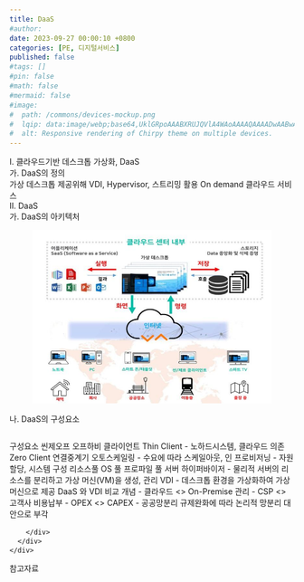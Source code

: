 ```yaml
---
title: DaaS
#author: 
date: 2023-09-27 00:00:10 +0800
categories: [PE, 디지털서비스]
published: false
#tags: []
#pin: false
#math: false
#mermaid: false
#image:
#  path: /commons/devices-mockup.png
#  lqip: data:image/webp;base64,UklGRpoAAABXRUJQVlA4WAoAAAAQAAAADwAABwAAQUxQSDIAAAARL0AmbZurmr57yyIiqE8oiG0bejIYEQTgqiDA9vqnsUSI6H+oAERp2HZ65qP/VIAWAFZQOCBCAAAA8AEAnQEqEAAIAAVAfCWkAALp8sF8rgRgAP7o9FDvMCkMde9PK7euH5M1m6VWoDXf2FkP3BqV0ZYbO6NA/VFIAAAA
#  alt: Responsive rendering of Chirpy theme on multiple devices.
---
```


<div class="post-wrap">
  <div class="para">
    <div class="para-title">
      I. 클라우드기반 데스크톱 가상화, DaaS
    </div>
    <div class="para-cntnt">
      <div class="para">
        <div class="para-title">
          가. DaaS의 정의
        </div>
        <div class="para-cntnt">
            가상 데스크톱 제공위해 VDI, Hypervisor, 스트리밍 활용 On demand 클라우드 서비스
        </div>
      </div>
    </div>
  </div>
  
  <div class="para">
    <div class="para-title">
      II. DaaS
    </div>
    <div class="para-cntnt">
      <div class="para">
        <div class="para-title">
          가. DaaS의 아키텍처
        </div>
        <div class="para-cntnt">
          <figure class="post-figure">
            <img src="/assets/img/posts/DaaS.png" alt="DaaS">
<!--            <figcaption>Source: Unveiling the Metaverse: Exploring Emerging Trends, Multifaceted Perspectives, and Future Challenges</figcaption>-->
          </figure>
        </div>
      </div>
      <div class="para">
        <div class="para-title">
          나. DaaS의 구성요소
        </div>
        <div class="para-cntnt">
          <table class="post-table">
          </table>
          구성요소 씬제오프 오프하비
  클라이언트
    Thin Client - 노하드시스템, 클라우드 의존
    Zero Client
  연결중계기
    오토스케일링 - 수요에 따라 스케일아웃, 인
    프로비저닝 - 자원 할당, 시스템 구성
  리소스풀
    OS 풀
    프로파일 풀
  서버
    하이퍼바이저 - 물리적 서버의 리소스를 분리하고 가상 머신(VM)을 생성, 관리
    VDI - 데스크톱 환경을 가상화하여 가상 머신으로 제공
DaaS 와 VDI 비교
  개념 - 클라우드 &lt;&gt; On-Premise
  관리 -  CSP  &lt;&gt; 고객사
  비용납부 - OPEX &lt;&gt; CAPEX
- 공공망분리 규제완화에 따라 논리적 망분리 대안으로 부각

        </div>
      </div>
    </div>
  </div>

  <div class="refr-wrap">
    <div class="refr-title">
        참고자료
    </div>
    <ol class="refr-list">
    <!--    <li>(나현식, 최대선) <a target="_blank" href="https://scienceon.kisti.re.kr/commons/util/originalView.do?cn=JAKO202225948430499&oCn=JAKO202225948430499&dbt=JAKO&journal=NJOU00291864">메타버스 보안 위협 요소 및 대응 방안 검토</a></li>-->
    <!--    <li>(M. Uddin, S. Manickam, H. Ullah, M. Obaidat and A. Dandoush) <a target="_blank" href="https://ieeexplore.ieee.org/abstract/document/10138386">Unveiling the Metaverse: Exploring Emerging Trends, Multifaceted Perspectives, and Future Challenges</a></li>-->
    </ol>
  </div>
</div>
